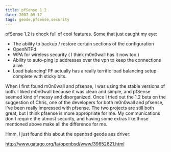 ```yaml
---
title: pfSense 1.2
date: 2007-09-17
tags: geode,pfsense,security
---
```

pfSense 1.2 is chock full of cool features. Some that just caught my eye:

* The ability to backup / restore certain sections of the configuration
* OpenNTPd
* WPA for wireless security ( I think m0n0wall has it now too )
* Ability to auto-ping ip addresses over the vpn to keep the connections alive
* Load balancing! PF actually has a really terrific load balancing setup complete with sticky bits.

When I first found m0n0wall and pfsense, I was using the stable versions of both. I liked m0n0wall because it was clean and simple, and pfSense seemed kind of messy and disorganized. Once I tried out the 1.2 beta on the suggestion of Chris, one of the developers for both m0n0wall and pfsense, I've been really impressed with pfsense. The two projects are still both great, but I think pfsense is more appropriate for me. My communications don't require the utmost security, and having some extras like those mentioned above make all the difference for me.

Hmm, I just found this about the openbsd geode aes driver:

<a href="http://www.gatago.org/fa/openbsd/www/39852821.html">http://www.gatago.org/fa/openbsd/www/39852821.html</a>

